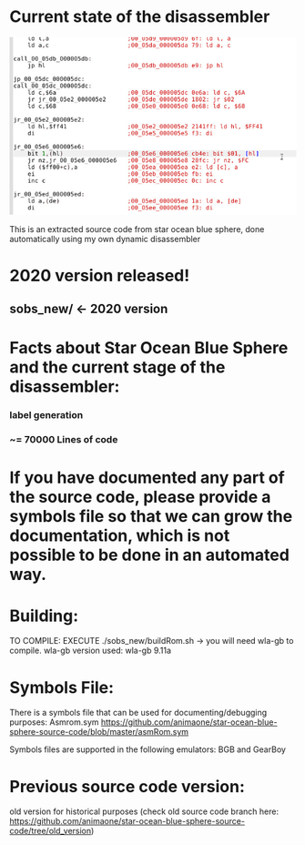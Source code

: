 # Current state of the disassembler
![](asm.jpg)

This is an extracted source code from star ocean blue sphere, done automatically using my own dynamic disassembler

# 2020 version released!

## sobs_new/ <- 2020 version


# Facts about Star Ocean Blue Sphere and the current stage of the disassembler:
### label generation
### ~= 70000 Lines of code


# If you have documented any part of the source code, please provide a symbols file so that we can grow the documentation, which is not possible to be done in an automated way.

# Building:
TO COMPILE: EXECUTE ./sobs_new/buildRom.sh -> you will need wla-gb to compile. wla-gb version used: wla-gb 9.11a

# Symbols File:
There is a symbols file that can be used for documenting/debugging purposes: Asmrom.sym https://github.com/animaone/star-ocean-blue-sphere-source-code/blob/master/asmRom.sym

Symbols files are supported in the following emulators: BGB and GearBoy



# Previous source code version:
old version for historical purposes (check old source code branch here: https://github.com/animaone/star-ocean-blue-sphere-source-code/tree/old_version)

